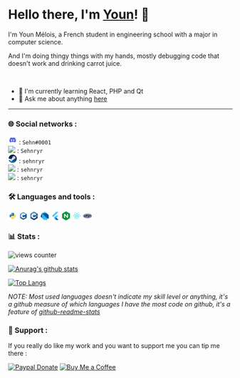 # Hello there, I'm [Youn](https://melois.dev)! 👋

I'm Youn Mélois, a French student in engineering school with a major in computer science.

And I'm doing thingy things with my hands, mostly debugging code that doesn't work and drinking carrot juice.

<br />

- 🌱 I'm currently learning React, PHP and Qt
- 💬 Ask me about anything [here](https://github.com/sehnryr/sehnryr/issues)


---
### 🌐 Social networks :
<a href="https://discord.com"><img width="20" src="https://raw.githubusercontent.com/github/explore/main/topics/discord/discord.png"/></a> : <code>Sehn#0001</code><br />
<a href="https://www.reddit.com/user/Sehnryr"><img width="20" src="https://www.redditinc.com/assets/images/site/reddit-logo.png"/></a> : <code>Sehnryr</code><br />
<a href="https://steamcommunity.com/id/sehnryr/"><img width="20" src="https://raw.githubusercontent.com/github/explore/main/topics/steam/steam.png"/></a> : <code>sehnryr</code><br />
<a href="https://www.instagram.com/sehnryr/"><img width="20" src="https://instagram-brand.com/wp-content/uploads/2016/11/Instagram_AppIcon_Aug2017.png"/></a> : <code>sehnryr</code><br />
<a href="https://twitter.com/sehnryr"><img width="20" src="https://about.twitter.com/etc/designs/about2-twitter/public/img/favicon-32x32.png"/></a> : <code>sehnryr</code><br />

### 🛠 Languages and tools :
<a href="https://www.python.org/"><code><img height="20" src="https://raw.githubusercontent.com/github/explore/main/topics/python/python.png"/></code></a>
<a href="http://www.open-std.org/jtc1/sc22/wg14/"><code><img height="20" src="https://raw.githubusercontent.com/github/explore/main/topics/c/c.png"/></code></a>
<a href="https://isocpp.org/"><code><img height="20" src="https://raw.githubusercontent.com/github/explore/main/topics/cpp/cpp.png"/></code></a>
<a href="https://dart.dev/"><code><img height="20" src="https://raw.githubusercontent.com/github/explore/main/topics/dart/dart.png"/></code></a>
<a href="https://flutter.dev/"><code><img height="20" src="https://raw.githubusercontent.com/github/explore/main/topics/flutter/flutter.png"/></code></a>
<a href="https://nginx.org/en/"><code><img height="20" src="https://raw.githubusercontent.com/github/explore/main/topics/nginx/nginx.png"/></code></a>
<a href="https://reactjs.org/"><code><img height="20" src="https://raw.githubusercontent.com/github/explore/main/topics/react/react.png"/></code></a>
<a href="https://www.php.net/"><code><img height="20" src="https://raw.githubusercontent.com/github/explore/main/topics/php/php.png"/></code></a>

### 📊 Stats :
![views counter](https://komarev.com/ghpvc/?username=Sehnryr&color=green)

[![Anurag's github stats](https://github-readme-stats.vercel.app/api?username=Sehnryr&include_all_commits=true&show_icons=true&bg_color=3,3fb950,26a641,26a64100&title_color=fff&text_color=fff&icon_color=fff&hide_border=true&enable_experiments=new_ranking_system)](https://github.com/anuraghazra/github-readme-stats)

[![Top Langs](https://github-readme-stats.vercel.app/api/top-langs/?username=Sehnryr&layout=compact&bg_color=3,3fb950,26a641,26a64100&title_color=fff&text_color=fff&hide_border=true)](https://github.com/anuraghazra/github-readme-stats)

*NOTE: Most used languages doesn't indicate my skill level or anything, it's a github measure of which languages I have the most code on github, it's a feature of [github-readme-stats](https://github.com/anuraghazra/github-readme-stats)*

### 🍻 Support :

If you really do like my work and you want to support me you can tip me there :

[![Paypal Donate](https://shields.io/badge/donate-Paypal.me-blue)](https://paypal.me/ynmls)
[![Buy Me a Coffee](https://shields.io/badge/donate-Buy%20Me%20A%20Coffee-yellow)](https://www.buymeacoffee.com/Sehnryr)
